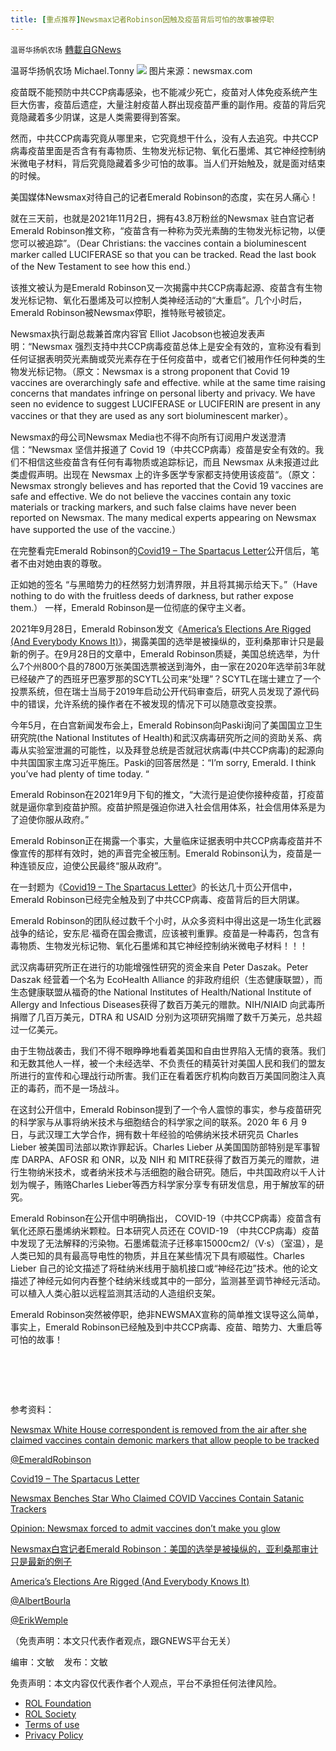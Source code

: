 ```yaml
---
title: [重点推荐]Newsmax记者Robinson因触及疫苗背后可怕的故事被停职
---
```

`温哥华扬帆农场` [轉載自GNews](https://gnews.org/zh-hans/1642455/)

温哥华扬帆农场  Michael.Tonny
![](https://assets.gnews.org/wp-content/uploads/2021/11/emerald-robinson-.jpg)
图片来源：newsmax.com

疫苗既不能预防中共CCP病毒感染，也不能减少死亡，疫苗对人体免疫系统产生巨大伤害，疫苗后遗症，大量注射疫苗人群出现疫苗严重的副作用。疫苗的背后究竟隐藏着多少阴谋，这是人类需要得到答案。

然而，中共CCP病毒究竟从哪里来，它究竟想干什么，没有人去追究。中共CCP病毒疫苗里面是否含有有毒物质、生物发光标记物、氧化石墨烯、其它神经控制纳米微电子材料，背后究竟隐藏着多少可怕的故事。当人们开始触及，就是面对结束的时候。

美国媒体Newsmax对待自己的记者Emerald Robinson的态度，实在另人痛心！

就在三天前，也就是2021年11月2日，拥有43.8万粉丝的Newsmax 驻白宫记者Emerald Robinson推文称，“疫苗含有一种称为荧光素酶的生物发光标记物，以便您可以被追踪”。（Dear Christians: the vaccines contain a bioluminescent marker called LUCIFERASE so that you can be tracked. Read the last book of the New Testament to see how this end.）

该推文被认为是Emerald Robinson又一次揭露中共CCP病毒起源、疫苗含有生物发光标记物、氧化石墨烯及可以控制人类神经活动的“大重启”。几个小时后，Emerald Robinson被Newsmax停职，推特账号被锁定。

Newsmax执行副总裁兼首席内容官 Elliot Jacobson也被迫发表声明：“Newsmax 强烈支持中共CCP病毒疫苗总体上是安全有效的，宣称没有看到任何证据表明荧光素酶或荧光素存在于任何疫苗中，或者它们被用作任何种类的生物发光标记物。（原文：Newsmax is a strong proponent that Covid 19 vaccines are overarchingly safe and effective. while at the same time raising concerns that mandates infringe on personal liberty and privacy. We have seen no evidence to suggest LUCIFERASE or LUCIFERIN are present in any vaccines or that they are used as any sort bioluminescent marker）。

Newsmax的母公司Newsmax Media也不得不向所有订阅用户发送澄清信：“Newsmax 坚信并报道了 Covid 19（中共CCP病毒）疫苗是安全有效的。我们不相信这些疫苗含有任何有毒物质或追踪标记，而且 Newsmax 从未报道过此类虚假声明。出现在 Newsmax 上的许多医学专家都支持使用该疫苗“。（原文：Newsmax strongly believes and has reported that the Covid 19 vaccines are safe and effective. We do not believe the vaccines contain any toxic materials or tracking markers, and such false claims have never been reported on Newsmax. The many medical experts appearing on Newsmax have supported the use of the vaccine.）

在完整看完Emerald Robinson的[Covid19 – The Spartacus Letter](https://www.theautomaticearth.com/2021/09/spartacus/)公开信后，笔者不由对她由衷的尊敬。

正如她的签名 “与黑暗势力的枉然努力划清界限，并且将其揭示给天下。”（Have nothing to do with the fruitless deeds of darkness, but rather expose them.） 一样，Emerald Robinson是一位彻底的保守主义者。

2021年9月28日，Emerald Robinson发文《[America’s Elections Are Rigged (And Everybody Knows It)](https://emeralddb3.substack.com/p/americas-elections-are-rigged-and)》，揭露美国的选举是被操纵的，亚利桑那审计只是最新的例子。在9月28日的文章中，Emerald Robinson质疑，美国总统选举，为什么7个州800个县的7800万张美国选票被送到海外，由一家在2020年选举前3年就已经破产了的西班牙巴塞罗那的SCYTL公司来“处理”？SCYTL在瑞士建立了一个投票系统，但在瑞士当局于2019年启动公开代码审查后，研究人员发现了源代码中的错误，允许系统的操作者在不被发现的情况下可以随意改变投票。

今年5月，在白宫新闻发布会上，Emerald Robinson向Paski询问了美国国立卫生研究院(the National Institutes of Health)和武汉病毒研究所之间的资助关系、病毒从实验室泄漏的可能性，以及拜登总统是否就冠状病毒(中共CCP病毒)的起源向中共国国家主席习近平施压。Paski的回答居然是：“I’m sorry, Emerald. I think you’ve had plenty of time today. “

Emerald Robinson在2021年9月下旬的推文，“大流行是迫使你接种疫苗，打疫苗就是逼你拿到疫苗护照。疫苗护照是强迫你进入社会信用体系，社会信用体系是为了迫使你服从政府。”

Emerald Robinson正在揭露一个事实，大量临床证据表明中共CCP病毒疫苗并不像宣传的那样有效时，她的声音完全被压制。Emerald Robinson认为，疫苗是一种连锁反应，迫使公民最终“服从政府”。

在一封题为《[Covid19 – The Spartacus Letter](https://www.theautomaticearth.com/2021/09/spartacus/)》的长达几十页公开信中，Emerald Robinson已经完全触及到了中共CCP病毒、疫苗背后的巨大阴谋。

Emerald Robinson的团队经过数千个小时，从众多资料中得出这是一场生化武器战争的结论，安东尼·福奇在国会撒谎，应该被判重罪。疫苗是一种毒药，包含有毒物质、生物发光标记物、氧化石墨烯和其它神经控制纳米微电子材料！！！

武汉病毒研究所正在进行的功能增强性研究的资金来自 Peter Daszak。Peter Daszak 经营着一个名为 EcoHealth Alliance 的非政府组织（生态健康联盟），而生态健康联盟从福奇的the National Institutes of Health/National Institute of Allergy and Infectious Diseases获得了数百万美元的赠款。NIH/NIAID 向武毒所捐赠了几百万美元，DTRA 和 USAID 分别为这项研究捐赠了数千万美元，总共超过一亿美元。

由于生物战袭击，我们不得不眼睁睁地看着美国和自由世界陷入无情的衰落。我们和无数其他人一样，被一个未经选举、不负责任的精英针对美国人民和我们的盟友所进行的宣传和心理战行动所害。我们正在看着医疗机构向数百万美国同胞注入真正的毒药，而不是一场战斗。

在这封公开信中，Emerald Robinson提到了一个令人震惊的事实，参与疫苗研究的科学家与从事将纳米技术与细胞结合的科学家之间的联系。2020 年 6 月 9 日，与武汉理工大学合作，拥有数十年经验的哈佛纳米技术研究员 Charles Lieber 被美国司法部以欺诈罪起诉。Charles Lieber 从美国国防部特别是军事智库 DARPA、AFOSR 和 ONR，以及 NIH 和 MITRE获得了数百万美元的赠款，进行生物纳米技术，或者纳米技术与活细胞的融合研究。随后，中共国政府以千人计划为幌子，贿赂Charles Lieber等西方科学家分享专有研发信息，用于解放军的研究。

Emerald Robinson在公开信中明确指出， COVID-19（中共CCP病毒）疫苗含有氧化还原石墨烯纳米颗粒。日本研究人员还在 COVID-19 （中共CCP病毒）疫苗中发现了无法解释的污染物。石墨烯载流子迁移率15000cm2/（V·s）（室温），是人类已知的具有最高导电性的物质，并且在某些情况下具有顺磁性。Charles Lieber 自己的论文描述了将硅纳米线用于脑机接口或“神经花边”技术。他的论文描述了神经元如何内吞整个硅纳米线或其中的一部分，监测甚至调节神经元活动。可以植入人类心脏以远程监测其活动的人造组织支架。

Emerald Robinson突然被停职，绝非NEWSMAX宣称的简单推文误导这么简单，事实上，Emerald Robinson已经触及到中共CCP病毒、疫苗、暗势力、大重启等可怕的故事！

#  

参考资料：

[Newsmax White House correspondent is removed from the air after she claimed vaccines contain demonic markers that allow people to be tracked](/Users/quhui/Downloads/Newsmax%20White%20House%20correspondent%20is%20removed%20from%20the%20air%20after%20she%20claimed%20vaccines%20contain%20demonic%20markers%20that%20allow%20people%20to%20be%20tracked)

[@EmeraldRobinson](https://twitter.com/EmeraldRobinson)

[Covid19 – The Spartacus Letter](https://www.theautomaticearth.com/2021/09/spartacus/)

[Newsmax Benches Star Who Claimed COVID Vaccines Contain Satanic Trackers](https://www.thedailybeast.com/newsmax-benches-reporter-emerald-robinson-who-tweeted-about-satan-linked-vaccines)

[Opinion: Newsmax forced to admit vaccines don’t make you glow](https://www.washingtonpost.com/opinions/2021/11/04/newsmax-forced-admit-vaccines-dont-make-you-glow/)

[Newsmax白宫记者Emerald Robinson：美国的选举是被操纵的，亚利桑那审计只是最新的例子](/Users/quhui/Downloads/Newsmax白宫记者Emerald%20Robinson：美国的选举是被操纵的，亚利桑那审计只是最新的例子)

[America’s Elections Are Rigged (And Everybody Knows It)](/Users/quhui/Downloads/America's%20Elections%20Are%20Rigged%20%28And%20Everybody%20Knows%20It%29)

[@AlbertBourla](https://twitter.com/AlbertBourla/status/1369734954498818052)

[@ErikWemple](https://twitter.com/ErikWemple)

（免责声明：本文只代表作者观点，跟GNEWS平台无关）

编审：文敏    发布：文敏



 

免责声明：本文内容仅代表作者个人观点，平台不承担任何法律风险。

- [ROL Foundation](https://rolfoundation.org/)
- [ROL Society](https://rolsociety.org/)
- [Terms of use](https://gnews.org/terms-of-use-3/)
- [Privacy Policy](https://gnews.org/privacy-policy/)
